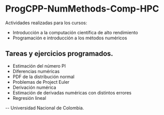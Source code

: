 # ProgCPP-NumMethods-Comp-HPC
Actividades realizadas para los cursos:
* Introducción a la computación científica de alto rendimiento
* Programación e introducción a los métodos numéricos

## Tareas y ejercicios programados.
- Estimación del número PI
- Diferencias numéricas
- PDF de la distribución normal
- Problemas de Project Euler
- Derivación numérica
- Estimación de derivadas numéricas con distintos errores
- Regresión lineal


-- Universidad Nacional de Colombia.
